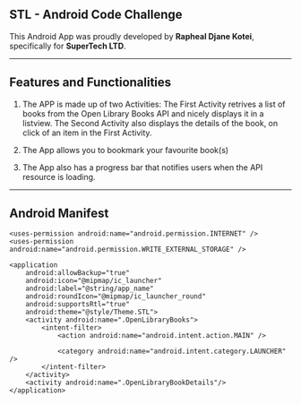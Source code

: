 ## STL - Android Code Challenge

This Android App was proudly developed by <b>Rapheal Djane Kotei</b>, specifically for <b>SuperTech LTD</b>.

<hr>

## Features and Functionalities
1. The APP is made up of two Activities: The First Activity retrives a list of books from the Open Library Books API and nicely displays it in a listview. The Second Activity also displays the details of the book, on click of an item in the First Activity.

1. The App allows you to bookmark your favourite book(s)

2. The App also has a progress bar that notifies users when the API resource is loading.

<hr>

## Android Manifest

<?xml version="1.0" encoding="utf-8"?>
<manifest xmlns:android="http://schemas.android.com/apk/res/android"
    package="com.android_code_challenge.stl">

    <uses-permission android:name="android.permission.INTERNET" />
    <uses-permission android:name="android.permission.WRITE_EXTERNAL_STORAGE" />

    <application
        android:allowBackup="true"
        android:icon="@mipmap/ic_launcher"
        android:label="@string/app_name"
        android:roundIcon="@mipmap/ic_launcher_round"
        android:supportsRtl="true"
        android:theme="@style/Theme.STL">
        <activity android:name=".OpenLibraryBooks">
            <intent-filter>
                <action android:name="android.intent.action.MAIN" />

                <category android:name="android.intent.category.LAUNCHER" />
            </intent-filter>
        </activity>
        <activity android:name=".OpenLibraryBookDetails"/>
    </application>

</manifest>


<br>
